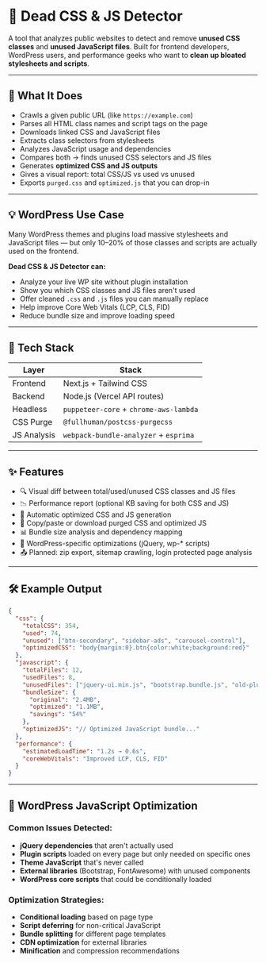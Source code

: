 # 🧼 Dead CSS & JS Detector

A tool that analyzes public websites to detect and remove **unused CSS classes** and **unused JavaScript files**. Built for frontend developers, WordPress users, and performance geeks who want to **clean up bloated stylesheets and scripts**.

---

## 🎯 What It Does

- Crawls a given public URL (like `https://example.com`)
- Parses all HTML class names and script tags on the page
- Downloads linked CSS and JavaScript files
- Extracts class selectors from stylesheets
- Analyzes JavaScript usage and dependencies
- Compares both → finds unused CSS selectors and JS files
- Generates **optimized CSS and JS outputs**
- Gives a visual report: total CSS/JS vs used vs unused
- Exports `purged.css` and `optimized.js` that you can drop-in

---

## 💡 WordPress Use Case

Many WordPress themes and plugins load massive stylesheets and JavaScript files — but only 10–20% of those classes and scripts are actually used on the frontend.

**Dead CSS & JS Detector can:**
- Analyze your live WP site without plugin installation
- Show you which CSS classes and JS files aren't used
- Offer cleaned `.css` and `.js` files you can manually replace
- Help improve Core Web Vitals (LCP, CLS, FID)
- Reduce bundle size and improve loading speed

---

## 🧱 Tech Stack

| Layer     | Stack                          |
|-----------|-------------------------------|
| Frontend  | Next.js + Tailwind CSS         |
| Backend   | Node.js (Vercel API routes)    |
| Headless  | `puppeteer-core` + `chrome-aws-lambda` |
| CSS Purge | `@fullhuman/postcss-purgecss`  |
| JS Analysis | `webpack-bundle-analyzer` + `esprima` |

---

## ✨ Features

- 🔍 Visual diff between total/used/unused CSS classes and JS files
- 📉 Performance report (optional KB saving for both CSS and JS)
- 🧬 Automatic optimized CSS and JS generation
- 💾 Copy/paste or download purged CSS and optimized JS
- 📊 Bundle size analysis and dependency mapping
- 🚀 WordPress-specific optimizations (jQuery, wp-* scripts)
- 📤 Planned: zip export, sitemap crawling, login protected page analysis

---

## 🛠 Example Output

```json
{
  "css": {
    "totalCSS": 354,
    "used": 74,
    "unused": ["btn-secondary", "sidebar-ads", "carousel-control"],
    "optimizedCSS": "body{margin:0}.btn{color:white;background:red}"
  },
  "javascript": {
    "totalFiles": 12,
    "usedFiles": 8,
    "unusedFiles": ["jquery-ui.min.js", "bootstrap.bundle.js", "old-plugin.js"],
    "bundleSize": {
      "original": "2.4MB",
      "optimized": "1.1MB",
      "savings": "54%"
    },
    "optimizedJS": "// Optimized JavaScript bundle..."
  },
  "performance": {
    "estimatedLoadTime": "1.2s → 0.6s",
    "coreWebVitals": "Improved LCP, CLS, FID"
  }
}
```

---

## 🚀 WordPress JavaScript Optimization

### Common Issues Detected:
- **jQuery dependencies** that aren't actually used
- **Plugin scripts** loaded on every page but only needed on specific ones
- **Theme JavaScript** that's never called
- **External libraries** (Bootstrap, FontAwesome) with unused components
- **WordPress core scripts** that could be conditionally loaded

### Optimization Strategies:
- **Conditional loading** based on page type
- **Script deferring** for non-critical JavaScript
- **Bundle splitting** for different page templates
- **CDN optimization** for external libraries
- **Minification** and compression recommendations